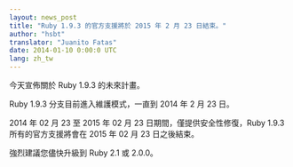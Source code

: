 ```yaml
---
layout: news_post
title: "Ruby 1.9.3 的官方支援將於 2015 年 2 月 23 日結束。"
author: "hsbt"
translator: "Juanito Fatas"
date: 2014-01-10 0:00:0 UTC
lang: zh_tw
---
```


今天宣佈關於 Ruby 1.9.3 的未來計畫。

Ruby 1.9.3 分支目前進入維護模式，一直到 2014 年 2 月 23 日。

2014 年 02 月 23 至 2015 年 02 月 23 日期間，僅提供安全性修復，Ruby 1.9.3 所有的官方支援將會在 2015 年 02 月 23 日之後結束。

強烈建議您儘快升級到 Ruby 2.1 或 2.0.0。

